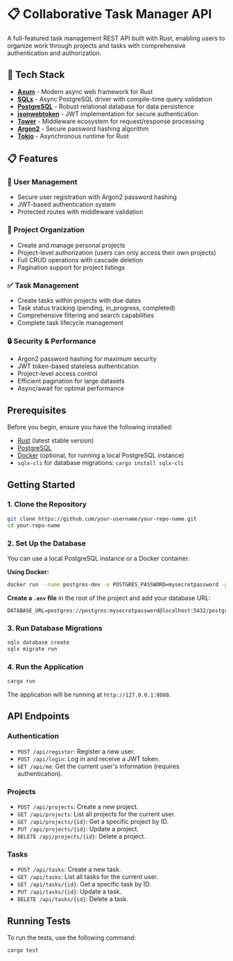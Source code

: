 # 📋 Collaborative Task Manager API

A full-featured task management REST API built with Rust, enabling users to organize work through projects and tasks with comprehensive authentication and authorization.

## 🚀 Tech Stack

- **[Axum](https://github.com/tokio-rs/axum)** - Modern async web framework for Rust
- **[SQLx](https://github.com/launchbadge/sqlx)** - Async PostgreSQL driver with compile-time query validation
- **[PostgreSQL](https://www.postgresql.org/)** - Robust relational database for data persistence
- **[jsonwebtoken](https://github.com/Keats/jsonwebtoken)** - JWT implementation for secure authentication
- **[Tower](https://github.com/tower-rs/tower)** - Middleware ecosystem for request/response processing
- **[Argon2](https://github.com/RustCrypto/password-hashes)** - Secure password hashing algorithm
- **[Tokio](https://tokio.rs/)** - Asynchronous runtime for Rust

## 📋 Features

### 👥 User Management
- Secure user registration with Argon2 password hashing
- JWT-based authentication system
- Protected routes with middleware validation

### 📁 Project Organization
- Create and manage personal projects
- Project-level authorization (users can only access their own projects)
- Full CRUD operations with cascade deletion
- Pagination support for project listings

### ✅ Task Management
- Create tasks within projects with due dates
- Task status tracking (pending, in_progress, completed)
- Comprehensive filtering and search capabilities
- Complete task lifecycle management

### 🔒 Security & Performance
- Argon2 password hashing for maximum security
- JWT token-based stateless authentication
- Project-level access control
- Efficient pagination for large datasets
- Async/await for optimal performance

## Prerequisites

Before you begin, ensure you have the following installed:

- [Rust](https://www.rust-lang.org/tools/install) (latest stable version)
- [PostgreSQL](https://www.postgresql.org/download/)
- [Docker](https://www.docker.com/get-started) (optional, for running a local PostgreSQL instance)
- `sqlx-cli` for database migrations: `cargo install sqlx-cli`

## Getting Started

### 1. Clone the Repository

```bash
git clone https://github.com/your-username/your-repo-name.git
cd your-repo-name
```

### 2. Set Up the Database

You can use a local PostgreSQL instance or a Docker container.

**Using Docker:**

```bash
docker run --name postgres-dev -e POSTGRES_PASSWORD=mysecretpassword -p 5432:5432 -d postgres
```

**Create a `.env` file** in the root of the project and add your database URL:

```
DATABASE_URL=postgres://postgres:mysecretpassword@localhost:5432/postgres
```

### 3. Run Database Migrations

```bash
sqlx database create
sqlx migrate run
```

### 4. Run the Application

```bash
cargo run
```

The application will be running at `http://127.0.0.1:8080`.

## API Endpoints

### Authentication

- `POST /api/register`: Register a new user.
- `POST /api/login`: Log in and receive a JWT token.
- `GET /api/me`: Get the current user's information (requires authentication).

### Projects

- `POST /api/projects`: Create a new project.
- `GET /api/projects`: List all projects for the current user.
- `GET /api/projects/{id}`: Get a specific project by ID.
- `PUT /api/projects/{id}`: Update a project.
- `DELETE /api/projects/{id}`: Delete a project.

### Tasks

- `POST /api/tasks`: Create a new task.
- `GET /api/tasks`: List all tasks for the current user.
- `GET /api/tasks/{id}`: Get a specific task by ID.
- `PUT /api/tasks/{id}`: Update a task.
- `DELETE /api/tasks/{id}`: Delete a task.

## Running Tests

To run the tests, use the following command:

```bash
cargo test
```